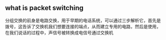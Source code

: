 ## what is packet switching
分组交换的前身是电路交换，用于早期的电话系统，可以通过三步解析它，首先是拨号，这告诉了交换机我们想要连接的端点，从而建立专用的电路，然后是使用，在我们说话的过程中，声信号被转换成电信号通过交换机
<!--stackedit_data:
eyJoaXN0b3J5IjpbLTgzMTcwNTgzOCwtNTQ0MDc2MTA0LC0yMD
g4NzQ2NjEyXX0=
-->